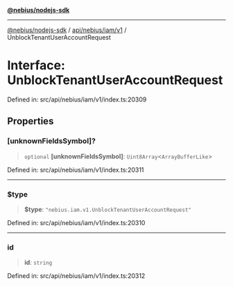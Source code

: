 [**@nebius/nodejs-sdk**](../../../../../README.md)

---

[@nebius/nodejs-sdk](../../../../../README.md) / [api/nebius/iam/v1](../README.md) / UnblockTenantUserAccountRequest

# Interface: UnblockTenantUserAccountRequest

Defined in: src/api/nebius/iam/v1/index.ts:20309

## Properties

### \[unknownFieldsSymbol\]?

> `optional` **\[unknownFieldsSymbol\]**: `Uint8Array`\<`ArrayBufferLike`\>

Defined in: src/api/nebius/iam/v1/index.ts:20311

---

### $type

> **$type**: `"nebius.iam.v1.UnblockTenantUserAccountRequest"`

Defined in: src/api/nebius/iam/v1/index.ts:20310

---

### id

> **id**: `string`

Defined in: src/api/nebius/iam/v1/index.ts:20312
